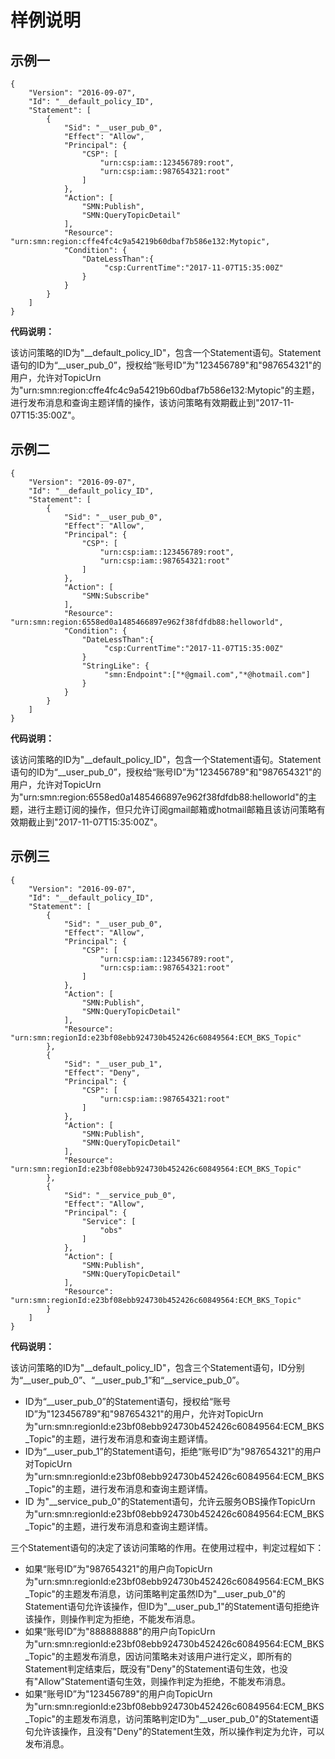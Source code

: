 # 样例说明<a name="smn_ug_44003"></a>

## 示例一<a name="section1055594864013"></a>

```
{
    "Version": "2016-09-07", 
    "Id": "__default_policy_ID", 
    "Statement": [
        {
            "Sid": "__user_pub_0", 
            "Effect": "Allow", 
            "Principal": {
                "CSP": [
                    "urn:csp:iam::123456789:root",
                    "urn:csp:iam::987654321:root"
                ]
            }, 
            "Action": [
                "SMN:Publish", 
                "SMN:QueryTopicDetail"
            ], 
            "Resource": "urn:smn:region:cffe4fc4c9a54219b60dbaf7b586e132:Mytopic",
            "Condition": {
                "DateLessThan":{
                     "csp:CurrentTime":"2017-11-07T15:35:00Z"
                }
            }
        }
    ]
}
```

**代码说明：**

该访问策略的ID为"\_\_default\_policy\_ID"，包含一个Statement语句。Statement语句的ID为“\_\_user\_pub\_0”，授权给“账号ID”为"123456789"和"987654321"的用户，允许对TopicUrn为"urn:smn:region:cffe4fc4c9a54219b60dbaf7b586e132:Mytopic"的主题，进行发布消息和查询主题详情的操作，该访问策略有效期截止到"2017-11-07T15:35:00Z"。

## 示例二<a name="section139924544112"></a>

```
{
    "Version": "2016-09-07", 
    "Id": "__default_policy_ID", 
    "Statement": [
        {
            "Sid": "__user_pub_0", 
            "Effect": "Allow", 
            "Principal": {
                "CSP": [
                    "urn:csp:iam::123456789:root",
                    "urn:csp:iam::987654321:root"
                ]
            }, 
            "Action": [
                "SMN:Subscribe" 
            ], 
            "Resource": "urn:smn:region:6558ed0a1485466897e962f38fdfdb88:helloworld",
            "Condition": {
                "DateLessThan":{
                     "csp:CurrentTime":"2017-11-07T15:35:00Z"
                }
                "StringLike": {
                     "smn:Endpoint":["*@gmail.com","*@hotmail.com"]
                }
            }
        }
    ]
}
```

**代码说明：**

该访问策略的ID为"\_\_default\_policy\_ID"，包含一个Statement语句。Statement语句的ID为“\_\_user\_pub\_0”，授权给“账号ID”为"123456789"和"987654321"的用户，允许对TopicUrn为"urn:smn:region:6558ed0a1485466897e962f38fdfdb88:helloworld"的主题，进行主题订阅的操作，但只允许订阅gmail邮箱或hotmail邮箱且该访问策略有效期截止到"2017-11-07T15:35:00Z"。

## 示例三<a name="section1692213342413"></a>

```
{
    "Version": "2016-09-07", 
    "Id": "__default_policy_ID", 
    "Statement": [
        {
            "Sid": "__user_pub_0", 
            "Effect": "Allow", 
            "Principal": {
                "CSP": [
                    "urn:csp:iam::123456789:root",
                    "urn:csp:iam::987654321:root"
                ]
            }, 
            "Action": [
                "SMN:Publish", 
                "SMN:QueryTopicDetail"
            ], 
            "Resource": "urn:smn:regionId:e23bf08ebb924730b452426c60849564:ECM_BKS_Topic"
        }, 
        {
            "Sid": "__user_pub_1", 
            "Effect": "Deny", 
            "Principal": {
                "CSP": [
                    "urn:csp:iam::987654321:root"
                ]
            }, 
            "Action": [
                "SMN:Publish", 
                "SMN:QueryTopicDetail"
            ], 
            "Resource": "urn:smn:regionId:e23bf08ebb924730b452426c60849564:ECM_BKS_Topic"
        }, 
        {
            "Sid": "__service_pub_0", 
            "Effect": "Allow", 
            "Principal": {
                "Service": [
                    "obs"
                ]
            }, 
            "Action": [
                "SMN:Publish", 
                "SMN:QueryTopicDetail"
            ], 
            "Resource": "urn:smn:regionId:e23bf08ebb924730b452426c60849564:ECM_BKS_Topic"
        }
    ]
}
```

**代码说明：**

该访问策略的ID为"\_\_default\_policy\_ID"，包含三个Statement语句，ID分别为“\_\_user\_pub\_0”、“\_\_user\_pub\_1”和“\_\_service\_pub\_0”。

-   ID为“\_\_user\_pub\_0”的Statement语句，授权给“账号ID”为"123456789"和"987654321"的用户，允许对TopicUrn为"urn:smn:regionId:e23bf08ebb924730b452426c60849564:ECM\_BKS\_Topic"的主题，进行发布消息和查询主题详情。
-   ID为“\_\_user\_pub\_1”的Statement语句，拒绝“账号ID”为"987654321"的用户对TopicUrn为"urn:smn:regionId:e23bf08ebb924730b452426c60849564:ECM\_BKS\_Topic"的主题，进行发布消息和查询主题详情。
-   ID 为"\_\_service\_pub\_0"的Statement语句，允许云服务OBS操作TopicUrn为"urn:smn:regionId:e23bf08ebb924730b452426c60849564:ECM\_BKS\_Topic"的主题，进行发布消息和查询主题详情。

三个Statement语句的决定了该访问策略的作用。在使用过程中，判定过程如下：

-   如果“账号ID”为"987654321"的用户向TopicUrn为"urn:smn:regionId:e23bf08ebb924730b452426c60849564:ECM\_BKS\_Topic"的主题发布消息，访问策略判定虽然ID为"\_\_user\_pub\_0"的Statement语句允许该操作，但ID为"\_\_user\_pub\_1"的Statement语句拒绝许该操作，则操作判定为拒绝，不能发布消息。
-   如果“账号ID”为"888888888"的用户向TopicUrn为"urn:smn:regionId:e23bf08ebb924730b452426c60849564:ECM\_BKS\_Topic"的主题发布消息，因访问策略未对该用户进行定义，即所有的Statement判定结束后，既没有"Deny"的Statement语句生效，也没有"Allow"Statement语句生效，则操作判定为拒绝，不能发布消息。
-   如果“账号ID”为"123456789"的用户向TopicUrn为"urn:smn:regionId:e23bf08ebb924730b452426c60849564:ECM\_BKS\_Topic"的主题发布消息，访问策略判定ID为"\_\_user\_pub\_0"的Statement语句允许该操作，且没有"Deny"的Statement生效，所以操作判定为允许，可以发布消息。

